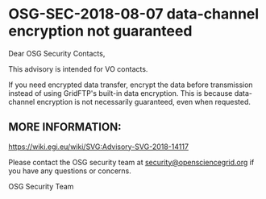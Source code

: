# OSG-SEC-2018-08-07 data-channel encryption not guaranteed

Dear OSG Security Contacts,

This advisory is intended for VO contacts. 

If you need encrypted data transfer, encrypt the data before transmission instead of using GridFTP's built-in data encryption. This is because data-channel encryption is not necessarily guaranteed, even when requested. 

## MORE INFORMATION:
https://wiki.egi.eu/wiki/SVG:Advisory-SVG-2018-14117

Please contact the OSG security team at security@opensciencegrid.org if you have any questions or concerns. 

OSG Security Team
